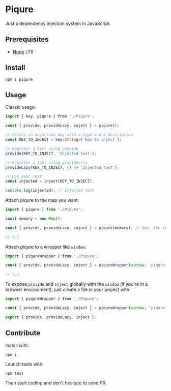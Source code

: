 # Piqure

Just a dependency injection system in JavaScript.

## Prerequisites

- [Node](https://nodejs.org/) LTS

## Install

```shell
npm i piqure
```

## Usage

Classic usage:

```typescript
import { key, piqure } from './Piqure';

const { provide, provideLazy, inject } = piqure();

// Create an injection key with a type and a description
const KEY_TO_INJECT = key<string>('Key to inject');

// Register a text using provide
provide(KEY_TO_INJECT, 'Injected text');

// Register a text using provideLazy
provideLazy(KEY_TO_INJECT, () => 'Injected text');

// Use your text
const injected = inject(KEY_TO_INJECT);

console.log(injected); // Injected text
```

Attach piqure to the map you want:

```typescript
import { piqure } from './Piqure';

const memory = new Map();

const { provide, provideLazy, inject } = piqure(memory); // Now, the injected values will be inside "memory"

// […]
```

Attach piqure to a wrapper like `window`:

```typescript
import { piqureWrapper } from './Piqure';

const { provide, provideLazy, inject } = piqureWrapper(window, 'piqure'); // This will reuse or create a "piqure" field

// […]
```

To expose `provide` and `inject` globally with the `window` (if you're in a browser environment), just create a file in your project with:

```typescript
import { piqureWrapper } from './Piqure';

const { provide, provideLazy, inject } = piqureWrapper(window, 'piqure');

export { provide, provideLazy, inject };
```

## Contribute

Install with:

```shell
npm i
```

Launch tests with:

```shell
npm test
```

Then start coding and don't hesitate to send PR.
